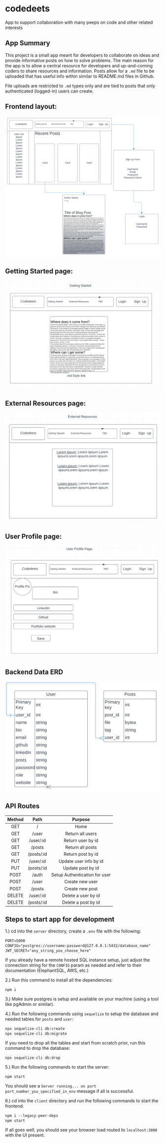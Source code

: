 # codedeets
App to support collaboration with many peeps on code and other related interests

## App Summary
This project is a small app meant for developers to collaborate on ideas and provide
informative posts on how to solve problems. The main reason for the app is to allow
a central resource for developers and up-and-coming coders to share resources and
information. Posts allow for a `.md` file to be uploaded that has useful info within
similar to README.md files in Github.

File uploads are restricted to `.md` types only and are tied to posts that only
authenticated (logged-in) users can create.

## Frontend layout:
<img src="./assets/frontend_page_views.svg">

## Getting Started page:
<img src="./assets/Getting Started Mock-up.png">

## External Resources page:
<img src="./assets/External Resources.png">

## User Profile page:
<img src="./assets/User Profile.png">

## Backend Data ERD
<img src="./assets/backend_data_ERD.svg">

## API Routes
| Method |           Path           |                      Purpose                     |
|:------:|:------------------------:|:------------------------------------------------:|
|   GET  |            /             |                        Home                      |
|   GET  |          /user           |                  Return all users                |
|   GET  |        /user/:id         |                  Return user by id               |
|   GET  |          /posts          |                  Return all posts                |
|   GET  |        /posts/:id        |                  Return post by id               |
|   PUT  |        /user/:id         |                Update user info by id            |
|   PUT  |        /posts/:id        |                  Update post by id               |
|  POST  |          /auth           |            Setup Authentication for user         |
|  POST  |          /user           |                   Create new user                |
|  POST  |          /posts          |                   Create new post                |
| DELETE |        /user/:id         |                 Delete a user by id              |
| DELETE |        /posts/:id        |                 Delete a post by id              |

## Steps to start app for development

1.) cd into the `server` directory, create a `.env` file with the following:

```
PORT=5000
CONFIG="postgres://username:password@127.0.0.1:5432/database_name"
JWT_SECRET="any_string_you_choose_here"
```

If you already have a remote hosted SQL instance setup, just adjust the connection string for the `CONFIG`
param as needed and refer to their documentation (ElephantSQL, AWS, etc.)

2.) Run this command to install all the dependencies:

```
npm i
```

3.) Make sure postgres is setup and available on your machine (using a tool like pgAdmin or similar).

4.) Run the following commands using `sequelize` to setup the database and needed tables for `posts` and `user`:

```
npx sequelize-cli db:create
npx sequelize-cli db:migrate
```

If you need to drop all the tables and start from scratch prior, run this command to drop the database:

```
npx sequelize-cli db:drop
```

5.) Run the following commands to start the server:

```
npm start
```

You should see a `Server running... on port port_number_you_specified_in_env` message if all is successful.

6.) cd into the `client` directory and run the following commands to start the frontend:

```
npm i --legacy-peer-deps
npm start
```

If all goes well, you should see your browser load routed to `localhost:3000` with the UI present.



